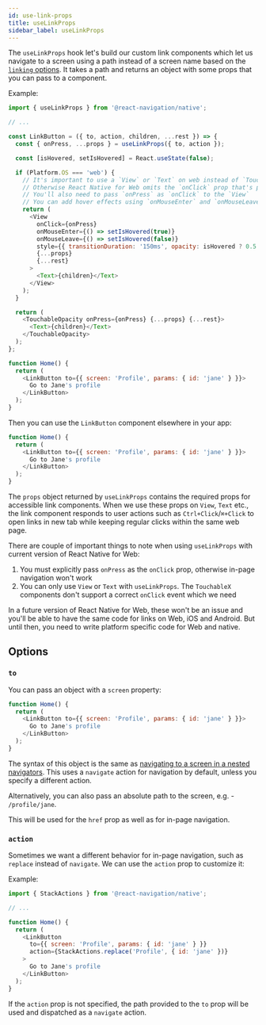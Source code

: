 ```yaml
---
id: use-link-props
title: useLinkProps
sidebar_label: useLinkProps
---
```


The `useLinkProps` hook let's build our custom link components which let us navigate to a screen using a path instead of a screen name based on the [`linking` options](navigation-container.md#linking). It takes a path and returns an object with some props that you can pass to a component.

Example:

```js
import { useLinkProps } from '@react-navigation/native';

// ...

const LinkButton = ({ to, action, children, ...rest }) => {
  const { onPress, ...props } = useLinkProps({ to, action });

  const [isHovered, setIsHovered] = React.useState(false);

  if (Platform.OS === 'web') {
    // It's important to use a `View` or `Text` on web instead of `TouchableX`
    // Otherwise React Native for Web omits the `onClick` prop that's passed
    // You'll also need to pass `onPress` as `onClick` to the `View`
    // You can add hover effects using `onMouseEnter` and `onMouseLeave`
    return (
      <View
        onClick={onPress}
        onMouseEnter={() => setIsHovered(true)}
        onMouseLeave={() => setIsHovered(false)}
        style={{ transitionDuration: '150ms', opacity: isHovered ? 0.5 : 1 }}
        {...props}
        {...rest}
      >
        <Text>{children}</Text>
      </View>
    );
  }

  return (
    <TouchableOpacity onPress={onPress} {...props} {...rest}>
      <Text>{children}</Text>
    </TouchableOpacity>
  );
};

function Home() {
  return (
    <LinkButton to={{ screen: 'Profile', params: { id: 'jane' } }}>
      Go to Jane's profile
    </LinkButton>
  );
}
```

Then you can use the `LinkButton` component elsewhere in your app:

```js
function Home() {
  return (
    <LinkButton to={{ screen: 'Profile', params: { id: 'jane' } }}>
      Go to Jane's profile
    </LinkButton>
  );
}
```

The `props` object returned by `useLinkProps` contains the required props for accessible link components. When we use these props on `View`, `Text` etc., the link component responds to user actions such as `Ctrl+Click`/`⌘+Click` to open links in new tab while keeping regular clicks within the same web page.

There are couple of important things to note when using `useLinkProps` with current version of React Native for Web:

1. You must explicitly pass `onPress` as the `onClick` prop, otherwise in-page navigation won't work
2. You can only use `View` or `Text` with `useLinkProps`. The `TouchableX` components don't support a correct `onClick` event which we need

In a future version of React Native for Web, these won't be an issue and you'll be able to have the same code for links on Web, iOS and Android. But until then, you need to write platform specific code for Web and native.

## Options

### `to`

You can pass an object with a `screen` property:

```js
function Home() {
  return (
    <LinkButton to={{ screen: 'Profile', params: { id: 'jane' } }}>
      Go to Jane's profile
    </LinkButton>
  );
}
```

The syntax of this object is the same as [navigating to a screen in a nested navigators](nesting-navigators.md#navigating-to-a-screen-in-a-nested-navigator). This uses a `navigate` action for navigation by default, unless you specify a different action.

Alternatively, you can also pass an absolute path to the screen, e.g. - `/profile/jane`.

This will be used for the `href` prop as well as for in-page navigation.

### `action`

Sometimes we want a different behavior for in-page navigation, such as `replace` instead of `navigate`. We can use the `action` prop to customize it:

Example:

```js
import { StackActions } from '@react-navigation/native';

// ...

function Home() {
  return (
    <LinkButton
      to={{ screen: 'Profile', params: { id: 'jane' } }}
      action={StackActions.replace('Profile', { id: 'jane' })}
    >
      Go to Jane's profile
    </LinkButton>
  );
}
```

If the `action` prop is not specified, the path provided to the `to` prop will be used and dispatched as a `navigate` action.
